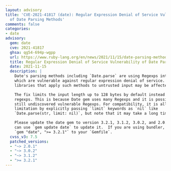 ```yaml
---
layout: advisory
title: 'CVE-2021-41817 (date): Regular Expression Denial of Service Vulnerability
  of Date Parsing Methods'
comments: false
categories:
- date
advisory:
  gem: date
  cve: 2021-41817
  ghsa: qg54-694p-wgpp
  url: https://www.ruby-lang.org/en/news/2021/11/15/date-parsing-method-regexp-dos-cve-2021-41817/
  title: Regular Expression Denial of Service Vulnerability of Date Parsing Methods
  date: 2021-11-15
  description: |
    Date's parsing methods including `Date.parse` are using Regexps internally, some of
    which are vulnerable against regular expression denial of service. Applications and
    libraries that apply such methods to untrusted input may be affected.

    The fix limits the input length up to 128 bytes by default instead of changing the
    regexps. This is because Date gem uses many Regexps and it is possible that there are
    still undiscovered vulnerable Regexps. For compatibility, it is allowed to remove the
    limitation by explicitly passing `limit` keywords as `nil` like
    `Date.parse(str, limit: nil)`, but note that it may take a long time to parse.

    Please update the date gem to version 3.2.1, 3.1.2, 3.0.2, and 2.0.1, or later.  You
    can use `gem update date` to update it.  If you are using bundler, please add
    `gem "date", ">= 3.2.1"` to your `Gemfile`.
  cvss_v3: 7.5
  patched_versions:
  - "~> 2.0.1"
  - "~> 3.0.2"
  - "~> 3.1.2"
  - ">= 3.2.1"
---
```


